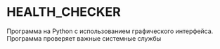 # HEALTH_CHECKER
Программа на Python с использованием графического интерфейса. Программа проверяет важные системные службы